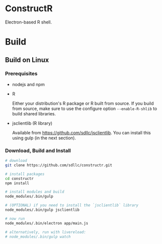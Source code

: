 ConstructR
==========

Electron-based R shell.

Build
=====

Build on Linux
--------------

### Prerequisites ###

 * nodejs and npm

 * R

   Either your distribution's R package or R built from source. 
   If you build from source, make sure to use the configure option 
   `--enable-R-shlib` to build shared libraries.

 * jsclientlib (R library)

   Available from https://github.com/sdllc/jsclientlib.  You can
   install this using gulp (in the next section). 
  
### Download, Build and Install ###

```sh
# download
git clone https://github.com/sdllc/constructr.git

# install packages
cd constructr
npm install

# install modules and build
node_modules/.bin/gulp

# (OPTIONAL) if you need to install the `jsclientlib` library
node_modules/.bin/gulp jsclientlib

# now run
node_modules/.bin/electron app/main.js

# alternatively, run with livereload:
# node_modules/.bin/gulp watch
```

